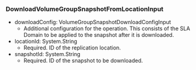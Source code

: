 ### DownloadVolumeGroupSnapshotFromLocationInput


- downloadConfig: VolumeGroupSnapshotDownloadConfigInput
  - Additional configuration for the operation. This consists of the SLA Domain to be applied to the snapshot after it is downloaded.
- locationId: System.String
  - Required. ID of the replication location.
- snapshotId: System.String
  - Required. ID of the snapshot to be downloaded.
